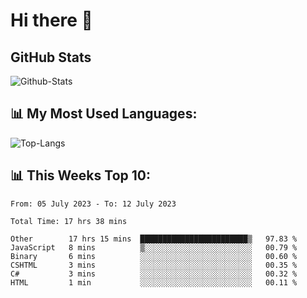 # Hi there 👋

## GitHub Stats
![Github-Stats](https://github-readme-stats-sigma-five.vercel.app/api?username=ltorson&show_icons=true&theme=radical&count_private=true)

## 📊 My Most Used Languages:
![Top-Langs](https://github-readme-stats-sigma-five.vercel.app/api/top-langs/?username=LTorson&layout=compact&langs_count=10)

## 📊 This Weeks Top 10:
<!--START_SECTION:waka-->

```text
From: 05 July 2023 - To: 12 July 2023

Total Time: 17 hrs 38 mins

Other        17 hrs 15 mins  ████████████████████████▒   97.83 %
JavaScript   8 mins          ▒░░░░░░░░░░░░░░░░░░░░░░░░   00.79 %
Binary       6 mins          ░░░░░░░░░░░░░░░░░░░░░░░░░   00.60 %
CSHTML       3 mins          ░░░░░░░░░░░░░░░░░░░░░░░░░   00.35 %
C#           3 mins          ░░░░░░░░░░░░░░░░░░░░░░░░░   00.32 %
HTML         1 min           ░░░░░░░░░░░░░░░░░░░░░░░░░   00.11 %
```

<!--END_SECTION:waka-->
